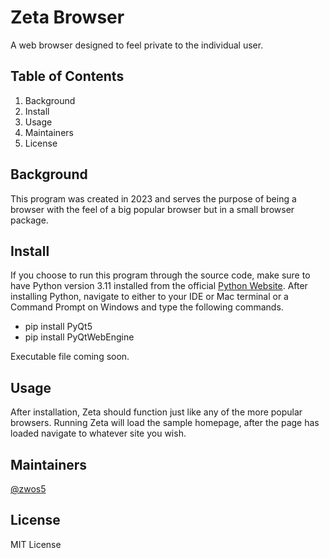 # Zeta Browser
A web browser designed to feel private to the individual user.  

## Table of Contents
1. Background
2. Install
3. Usage
4. Maintainers
5. License

## Background
This program was created in 2023 and serves the purpose of being a browser with the feel of a big popular browser but in a small browser package.

## Install
If you choose to run this program through the source code, make sure to have Python version 3.11 installed from the official [Python Website](https://www.python.org/downloads/).  After installing Python, navigate to either to your IDE or Mac terminal or a Command Prompt on Windows and type the following commands.

- pip install PyQt5
- pip install PyQtWebEngine

Executable file coming soon.

## Usage
After installation, Zeta should function just like any of the more popular browsers.  Running Zeta will load the sample homepage, after the page has loaded navigate to whatever site you wish. 

## Maintainers
[@zwos5](https://github.com/zwos5)

## License
MIT License 
